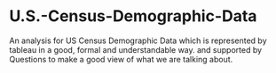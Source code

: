 # U.S.-Census-Demographic-Data
An analysis for US Census Demographic Data which is represented by tableau in a good, formal and understandable way.
and supported by Questions to make a good view of what we are talking about.
